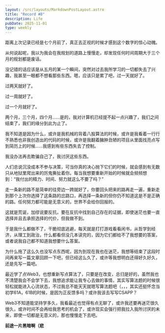 ```yaml
---
layout: /src/layouts/MarkdownPostLayout.astro
title: "Record #8"
description: Life
pubDate: 2025-11-01
type: weekly
---
```

距离上次记录已经是七个月前了，真正去正视的时候才感到这个数字的惊心动魄。

从何说起呢，我以为我会在我规划的道路上慢慢走，却发现任何时间周期大于三个月的规划都是废话。

没记错的话应该是从五月的某一个瞬间，突然对过去我所学习的一切都失去了兴趣，我甚至一眼都不想看那些东西。嗯，应该只是累了吧，过一天就好了。

过两天就好了。

过一周就好了。

过一个月就好了。

两个月，三个月，四个月......是的，我对计算机已经提不起一点兴趣了，我们之间结束了，我们的缘分到此为止了。

我不知道是因为什么，或许是我机械的背着八股算法的时候，或许是我看着一行行不熟悉也非我创造出的代码的时候，或许是我翻着臃肿丑陋的项目从里面找亮点写到简历上的时候......我感到有些东西失去了控制。

我没办法再去欺骗自己了，我讨厌这些东西。

人们总说沉没成本不参与决策，可当你真的决心抛下它们的时候，就会感到有无数只从地狱里爬出来的厉鬼撕扯着你。每当我想要重新开始的时候就会频频想到：“我付出的精力、时间、努力就这么不要了吗？”

走一条新的路不是简单的往旁边一跨就好了，你要回头把来的路再走一遍，重新走到那个上次你选择了这条路的岔路口，再选择一条新的但你仍不知道这是不是正确的路。任何努力都可能是无意义的，世界不会给你回报的。

这就是荒诞，加缪说要反抗，要在反抗中找到自己存在的证据，即使迷茫也要一直选择并且去承担选择的代价，但我做不到。

于是我什么都做不了，干脆彻底逃避，每天就是打打游戏看看闲书，从哲学到经济，从理工到政治，什么都看但没几本读完的，因为它们都给不了我想要的答案，或者说我自己都不知道我想要什么答案。

为什么拖了这么久也没写点东西呢，因为到现在我也在迷茫，我想等结束了这段时间再来写一篇文章回顾一下吧，但已经这么久了，或许等我想明白还得好久好久，还是先写一篇吧。

最近学了点Web3，也想重新写点算法了，只要是在改变，总归是好的，虽然我也不清楚我会不会学下去，我想追求能让我专心去做的事情，其实写算法题的时候很轻松就能进入心流状态，不过我总不能天天就嗯写算法题吧（，，，其实还挺怀念当初学61A，61B的时候，是因为正反馈多吗？或许我该去写写CSAPP？

Web3不知道能坚持学多久，我看最近也觉得有点无聊了，或许我还要再迷茫很久很久，或许时间不会再给我思考的机会了，或许现实会强行把我拉入我所讨厌的未来，即使一切都是无意义的，那也慢慢走下去吧。

**前途一片黑暗啊（悲**

